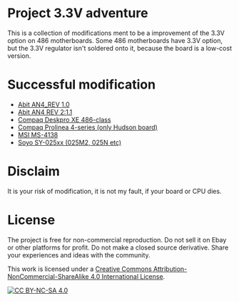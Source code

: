 # Project  3.3V adventure 

This is a collection of modifications ment to be a improvement of the 3.3V option on 486 motherboards. Some 486 motherboards have 3.3V option, but the 3.3V regulator isn't soldered onto it, because the board is a low-cost version.




# Successful modification
- [Abit AN4_REV 1.0](https://github.com/matt1187/3.3V-adventure/blob/main/Abit_AN4/readme.md)
- [Abit AN4 REV 2:1.1](https://github.com/matt1187/3.3V-adventure/blob/main/Abit_AN4/readme_rev2_1_1.md)
- [Compaq Deskpro XE 486-class](https://github.com/matt1187/3.3V-adventure/blob/main/compaq_XE_486/readme.md)
- [Compaq Prolinea 4-series (only Hudson board)](https://github.com/matt1187/3.3V-adventure/blob/main/compaq_hudson/readme.md)
- [MSI MS-4138](https://github.com/matt1187/3.3V-adventure/blob/main/MS4138/readme.md)
- [Soyo SY-025xx (025M2, 025N etc) ](https://github.com/matt1187/3.3V-adventure/blob/main/Soyo_SY-025x2/readme.md)

  
# Disclaim
It is your risk of modification, it is not my fault, if your board or CPU dies.


# License
The project is free for non-commercial reproduction. Do not sell it on Ebay or other platforms for profit. Do not make a closed source derivative. Share your experiences and ideas with the community.

This work is licensed under a [Creative Commons Attribution-NonCommercial-ShareAlike 4.0 International License][cc-by-nc-sa].

[![CC BY-NC-SA 4.0][cc-by-nc-sa-image]][cc-by-nc-sa]

[cc-by-nc-sa]: http://creativecommons.org/licenses/by-nc-sa/4.0/
[cc-by-nc-sa-image]: https://licensebuttons.net/l/by-nc-sa/4.0/88x31.png

